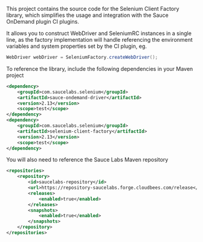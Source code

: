 This project contains the source code for the Selenium Client Factory library, which simplifies the usage  and integration with the Sauce OnDemand plugin CI plugins.

It allows you to construct WebDriver and SeleniumRC instances in a single line, as the factory implementation will handle referencing the environment variables and system properties set by the CI plugin, eg.

```java
WebDriver webDriver = SeleniumFactory.createWebDriver();
```

To reference the library, include the following dependencies in your Maven project

```xml
<dependency>
    <groupId>com.saucelabs.selenium</groupId>
    <artifactId>sauce-ondemand-driver</artifactId>
    <version>2.13</version>
    <scope>test</scope>
</dependency>
<dependency>
    <groupId>com.saucelabs.selenium</groupId>
    <artifactId>selenium-client-factory</artifactId>
    <version>2.13</version>
    <scope>test</scope>
</dependency>
```
You will also need to reference the Sauce Labs Maven repository

```xml
<repositories>
    <repository>
        <id>saucelabs-repository</id>
        <url>https://repository-saucelabs.forge.cloudbees.com/release</url>
        <releases>
            <enabled>true</enabled>
        </releases>
        <snapshots>
            <enabled>true</enabled>
        </snapshots>
    </repository>
</repositories>
```
